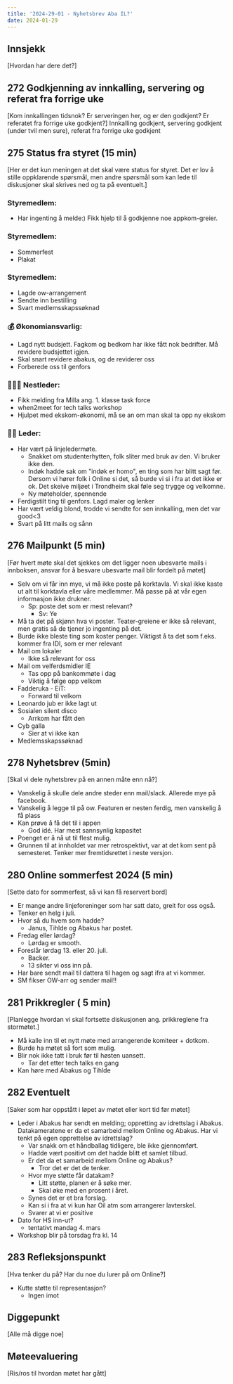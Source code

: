```yaml
---
title: '2024-29-01 - Nyhetsbrev Aba IL?'
date: 2024-01-29
---
```


## Innsjekk

[Hvordan har dere det?]

## 272 Godkjenning av innkalling, servering og referat fra forrige uke

[Kom innkallingen tidsnok? Er serveringen her, og er den godkjent? Er referatet fra forrige uke godkjent?]
Innkalling godkjent, servering godkjent (under tvil men sure), referat fra forrige uke godkjent

## 275 Status fra styret (15 min)

[Her er det kun meningen at det skal være status for styret. Det er lov å stille oppklarende spørsmål, men andre spørsmål som kan lede til diskusjoner skal skrives ned og ta på eventuelt.]

### **Styremedlem**:

- Har ingenting å melde:) Fikk hjelp til å godkjenne noe appkom-greier.

### **Styremedlem**:

- Sommerfest
- Plakat

### **Styremedlem**:

- Lagde ow-arrangement
- Sendte inn bestilling
- Svart medlemsskapssøknad

### **💰** Økonomiansvarlig:

- Lagd nytt budsjett. Fagkom og bedkom har ikke fått nok bedrifter. Må revidere budsjettet igjen.
- Skal snart revidere abakus, og de reviderer oss
- Forberede oss til genfors

### 👩🏻‍🦰 Nestleder:

- Fikk melding fra Milla ang. 1. klasse task force
- when2meet for tech talks workshop
- Hjulpet med ekskom-økonomi, må se an om man skal ta opp ny ekskom

### 👩🏾 Leder:

- Har vært på linjeledermøte.
    - Snakket om studenterhytten, folk sliter med bruk av den. Vi bruker ikke den.
    - Indøk hadde sak om "indøk er homo", en ting som har blitt sagt før. Dersom vi hører folk i Online si det, så burde vi si i fra at det ikke er ok. Det skeive miljøet i Trondheim skal føle seg trygge og velkomne.
    - Ny møteholder, spennende
- Ferdigstilt ting til genfors. Lagd maler og lenker
- Har vært veldig blond, trodde vi sendte for sen innkalling, men det var good<3
- Svart på litt mails og sånn

## 276 Mailpunkt (5 min)

[Før hvert møte skal det sjekkes om det ligger noen ubesvarte mails i innboksen, ansvar for å besvare ubesvarte mail blir fordelt på møtet]

- Selv om vi får inn mye, vi må ikke poste på korktavla. Vi skal ikke kaste ut alt til korktavla eller våre medlemmer. Må passe på at vår egen informasjon ikke drukner.
    - Sp: poste det som er mest relevant?
        - Sv: Ye
- Må ta det på skjønn hva vi poster. Teater-greiene er ikke så relevant, men gratis så de tjener jo ingenting på det.
- Burde ikke bleste ting som koster penger. Viktigst å ta det som f.eks. kommer fra IDI, som er mer relevant
- Mail om lokaler
    - Ikke så relevant for oss
- Mail om velferdsmidler IE
    - Tas opp på bankommøte i dag
    - Viktig å følge opp velkom
- Fadderuka - EiT:
    - Forward til velkom
- Leonardo jub er ikke lagt ut
- Sosialen silent disco
    - Arrkom har fått den
- Cyb galla
    - Sier at vi ikke kan
- Medlemsskapssøknad

## 278 **Nyhetsbrev (5min)**

[Skal vi dele nyhetsbrev på en annen måte enn nå?]

- Vanskelig å skulle dele andre steder enn mail/slack. Allerede mye på facebook.
- Vanskelig å legge til på ow. Featuren er nesten ferdig, men vanskelig å få plass
- Kan prøve å få det til i appen
    - God idé. Har mest sannsynlig kapasitet
- Poenget er å nå ut til flest mulig.
- Grunnen til at innholdet var mer retrospektivt, var at det kom sent på semesteret. Tenker mer fremtidsrettet i neste versjon.

## 280 Online sommerfest 2024 (5 min)

[Sette dato for sommerfest, så vi kan få reservert bord]

- Er mange andre linjeforeninger som har satt dato, greit for oss også.
- Tenker en helg i juli.
- Hvor så du hvem som hadde?
    - Janus, Tihlde og Abakus har postet.
- Fredag eller lørdag?
    - Lørdag er smooth.
- Foreslår lørdag 13. eller 20. juli.
    - Backer.
    - 13 sikter vi oss inn på.
- Har bare sendt mail til dattera til hagen og sagt ifra at vi kommer.
- SM fikser OW-arr og sender mail!!

## 281 **Prikkregler ( 5 min)**

[Planlegge hvordan vi skal fortsette diskusjonen ang. prikkreglene fra stormøtet.]

- Må kalle inn til et nytt møte med arrangerende komiteer + dotkom.
- Burde ha møtet så fort som mulig.
- Blir nok ikke tatt i bruk før til høsten uansett.
    - Tar det etter tech talks en gang
- Kan høre med Abakus og Tihlde

## 282 Eventuelt

[Saker som har oppstått i løpet av møtet eller kort tid før møtet]

- Leder i Abakus har sendt en melding; oppretting av idrettslag i Abakus. Datakameratene er da et samarbeid mellom Online og Abakus. Har vi tenkt på egen opprettelse av idrettslag?
    - Var snakk om et håndballag tidligere, ble ikke gjennomført.
    - Hadde vært positivt om det hadde blitt et samlet tilbud.
    - Er det da et samarbeid mellom Online og Abakus?
        - Tror det er det de tenker.
    - Hvor mye støtte får datakam?
        - Litt støtte, planen er å søke mer.
        - Skal øke med en prosent i året.
    - Synes det er et bra forslag.
    - Kan si i fra at vi kun har Oil atm som arrangerer lavterskel.
    - Svarer at vi er positive
- Dato for HS inn-ut?
    - tentativt mandag 4. mars
- Workshop blir på torsdag fra kl. 14

## 283 Refleksjonspunkt

[Hva tenker du på? Har du noe du lurer på om Online?]

- Kutte støtte til representasjon?
    - Ingen imot

## Diggepunkt

[Alle må digge noe]

## Møteevaluering

[Ris/ros til hvordan møtet har gått]
